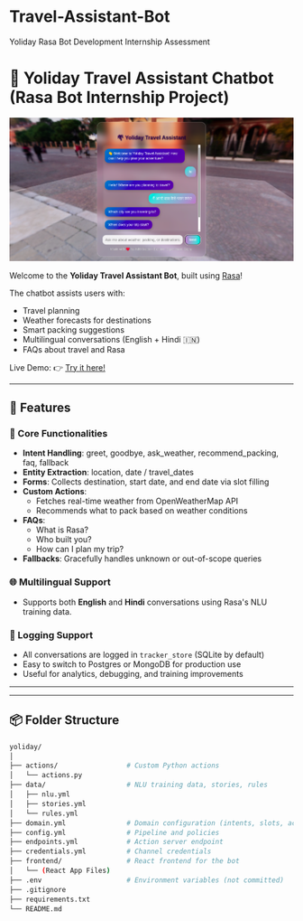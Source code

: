 # Travel-Assistant-Bot
Yoliday Rasa Bot Development Internship Assessment
# 🧳 Yoliday Travel Assistant Chatbot (Rasa Bot Internship Project)

![Yoliday Banner](demo.png)

Welcome to the **Yoliday Travel Assistant Bot**, built using [Rasa](https://rasa.com/)!  

The chatbot assists users with:
- Travel planning
- Weather forecasts for destinations
- Smart packing suggestions
- Multilingual conversations (English + Hindi 🇮🇳)
- FAQs about travel and Rasa

Live Demo: 👉 [Try it here!](https://your-live-bot-link.vercel.app)

---

## 🚀 Features

### 🎯 Core Functionalities
- **Intent Handling**: greet, goodbye, ask_weather, recommend_packing, faq, fallback  
- **Entity Extraction**: location, date / travel_dates  
- **Forms**: Collects destination, start date, and end date via slot filling  
- **Custom Actions**: 
  - Fetches real-time weather from OpenWeatherMap API  
  - Recommends what to pack based on weather conditions  
- **FAQs**:
  - What is Rasa?
  - Who built you?
  - How can I plan my trip?
- **Fallbacks**: Gracefully handles unknown or out-of-scope queries  

### 🌐 Multilingual Support
- Supports both **English** and **Hindi** conversations using Rasa's NLU training data.

### 📜 Logging Support
- All conversations are logged in `tracker_store` (SQLite by default)
- Easy to switch to Postgres or MongoDB for production use
- Useful for analytics, debugging, and training improvements

---


---

## 📦 Folder Structure

```bash
yoliday/
│
├── actions/                 # Custom Python actions
│   └── actions.py
├── data/                    # NLU training data, stories, rules
│   ├── nlu.yml
│   ├── stories.yml
│   └── rules.yml
├── domain.yml               # Domain configuration (intents, slots, actions)
├── config.yml               # Pipeline and policies
├── endpoints.yml            # Action server endpoint
├── credentials.yml          # Channel credentials
├── frontend/                # React frontend for the bot
│   └── (React App Files)
├── .env                     # Environment variables (not committed)
├── .gitignore
├── requirements.txt
└── README.md
